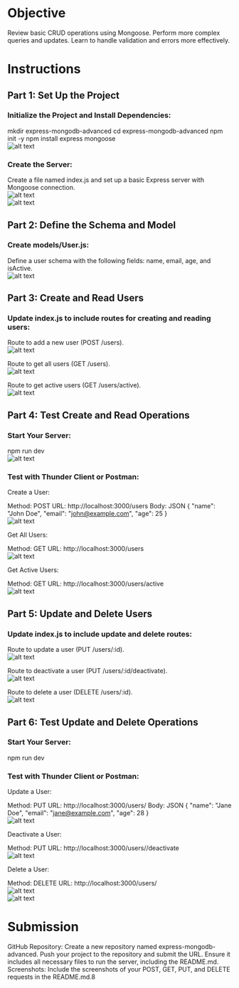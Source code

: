 # Objective

Review basic CRUD operations using Mongoose.
Perform more complex queries and updates.
Learn to handle validation and errors more effectively.

# Instructions
## Part 1: Set Up the Project
### Initialize the Project and Install Dependencies:

mkdir express-mongodb-advanced
cd express-mongodb-advanced
npm init -y
npm install express mongoose  
  ![alt text](./documentation/image.png)

### Create the Server:

Create a file named index.js and set up a basic Express server with Mongoose connection.  
  ![alt text](./documentation/image-1.png)  
  ![alt text](./documentation/image-2.png)

## Part 2: Define the Schema and Model
### Create models/User.js:

Define a user schema with the following fields: name, email, age, and isActive.  
  ![alt text](./documentation/image-3.png)

## Part 3: Create and Read Users
### Update index.js to include routes for creating and reading users:

Route to add a new user (POST /users).  
  ![alt text](./documentation/image-4.png)

Route to get all users (GET /users).  
  ![alt text](./documentation/image-5.png)

Route to get active users (GET /users/active).  
  ![alt text](./documentation/image-6.png)

## Part 4: Test Create and Read Operations
### Start Your Server:

npm run dev  
  ![alt text](./documentation/image-7.png)

### Test with Thunder Client or Postman:

Create a User:

Method: POST
URL: http://localhost:3000/users
Body: JSON
{
  "name": "John Doe",
  "email": "john@example.com",
  "age": 25
}  
  ![alt text](./documentation/image-8.png)

Get All Users:

Method: GET
URL: http://localhost:3000/users  
  ![alt text](./documentation/image-9.png)

Get Active Users:

Method: GET
URL: http://localhost:3000/users/active  
  ![alt text](./documentation/image-10.png)

## Part 5: Update and Delete Users
### Update index.js to include update and delete routes:

Route to update a user (PUT /users/:id).  
  ![alt text](./documentation/image-11.png)

Route to deactivate a user (PUT /users/:id/deactivate).  
  ![alt text](./documentation/image-12.png)

Route to delete a user (DELETE /users/:id).  
  ![alt text](./documentation/image-13.png)

## Part 6: Test Update and Delete Operations
### Start Your Server:

npm run dev

### Test with Thunder Client or Postman:

Update a User:

Method: PUT
URL: http://localhost:3000/users/<user-id>
Body: JSON
{
  "name": "Jane Doe",
  "email": "jane@example.com",
  "age": 28
}  
  ![alt text](./documentation/image-14.png)

Deactivate a User:

Method: PUT
URL: http://localhost:3000/users/<user-id>/deactivate  
  ![alt text](./documentation/image-15.png)

Delete a User:

Method: DELETE
URL: http://localhost:3000/users/<user-id>  
  ![alt text](./documentation/image-16.png)  
  ![alt text](./documentation/image-17.png)

# Submission
GitHub Repository: Create a new repository named express-mongodb-advanced. Push your project to the repository and submit the URL. Ensure it includes all necessary files to run the server, including the README.md.
Screenshots: Include the screenshots of your POST, GET, PUT, and DELETE requests in the README.md.8